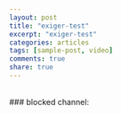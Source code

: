 ```yaml
---
layout: post
title: "exiger-test"
excerpt: "exiger-test"
categories: articles
tags: [sample-post, video]
comments: true
share: true
---
```

<div class="apester-media" data-media-id="5f47868cb55cb3791faf1da3" height="512"></div><script async src="https://static.apester.com/js/sdk/latest/apester-sdk.js"></script>
<br>
### blocked channel:
<div class="apester-media" data-media-id="5f3d3ce747b5980740ee0c47" height="350"></div><script async src="https://static.apester.com/js/sdk/latest/apester-sdk.js"></script>
